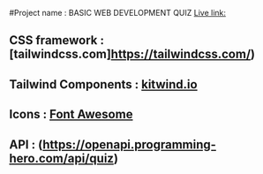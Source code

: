 #Project name : BASIC WEB DEVELOPMENT QUIZ
[Live link: ](https://facebook.github.io/create-react-app/docs/running-tests)

## CSS framework : [tailwindcss.com]https://tailwindcss.com/)
## Tailwind Components : [kitwind.io](https://kitwind.io/products/kometa/components/)
## Icons : [Font Awesome](https://fontawesome.com/) 
## API : (https://openapi.programming-hero.com/api/quiz)
